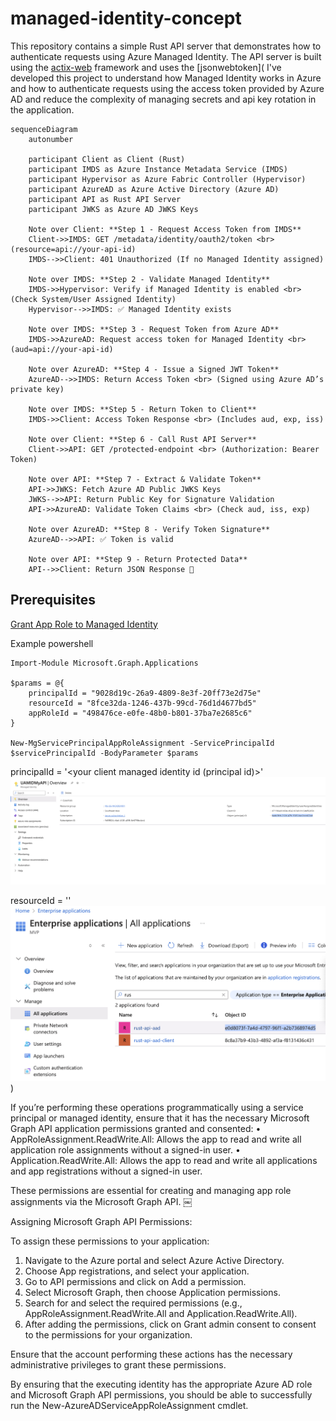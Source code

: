 # managed-identity-concept

This repository contains a simple Rust API server that demonstrates how to authenticate requests using Azure Managed Identity. The API server is built using the [actix-web](https://actix.rs/) framework and uses the [jsonwebtoken](
I've developed this project to understand how Managed Identity works in Azure and how to authenticate requests using the access token provided by Azure AD and reduce the complexity of managing secrets and api key rotation in the application.

```mermaid
sequenceDiagram
    autonumber

    participant Client as Client (Rust)
    participant IMDS as Azure Instance Metadata Service (IMDS)
    participant Hypervisor as Azure Fabric Controller (Hypervisor)
    participant AzureAD as Azure Active Directory (Azure AD)
    participant API as Rust API Server
    participant JWKS as Azure AD JWKS Keys

    Note over Client: **Step 1 - Request Access Token from IMDS**
    Client->>IMDS: GET /metadata/identity/oauth2/token <br> (resource=api://your-api-id)
    IMDS-->>Client: 401 Unauthorized (If no Managed Identity assigned)

    Note over IMDS: **Step 2 - Validate Managed Identity**
    IMDS->>Hypervisor: Verify if Managed Identity is enabled <br> (Check System/User Assigned Identity)
    Hypervisor-->>IMDS: ✅ Managed Identity exists

    Note over IMDS: **Step 3 - Request Token from Azure AD**
    IMDS->>AzureAD: Request access token for Managed Identity <br> (aud=api://your-api-id)
    
    Note over AzureAD: **Step 4 - Issue a Signed JWT Token**
    AzureAD-->>IMDS: Return Access Token <br> (Signed using Azure AD’s private key)

    Note over IMDS: **Step 5 - Return Token to Client**
    IMDS->>Client: Access Token Response <br> (Includes aud, exp, iss)

    Note over Client: **Step 6 - Call Rust API Server**
    Client->>API: GET /protected-endpoint <br> (Authorization: Bearer Token)

    Note over API: **Step 7 - Extract & Validate Token**
    API->>JWKS: Fetch Azure AD Public JWKS Keys
    JWKS-->>API: Return Public Key for Signature Validation
    API->>AzureAD: Validate Token Claims <br> (Check aud, iss, exp)

    Note over AzureAD: **Step 8 - Verify Token Signature**
    AzureAD-->>API: ✅ Token is valid

    Note over API: **Step 9 - Return Protected Data**
    API-->>Client: Return JSON Response 🎉
```

## Prerequisites

[Grant App Role to Managed Identity](https://learn.microsoft.com/en-us/graph/api/serviceprincipal-post-approleassignments?view=graph-rest-1.0&tabs=http#permissions)


Example powershell
```
Import-Module Microsoft.Graph.Applications

$params = @{
	principalId = "9028d19c-26a9-4809-8e3f-20ff73e2d75e"
	resourceId = "8fce32da-1246-437b-99cd-76d1d4677bd5"
	appRoleId = "498476ce-e0fe-48b0-b801-37ba7e2685c6"
}

New-MgServicePrincipalAppRoleAssignment -ServicePrincipalId $servicePrincipalId -BodyParameter $params

```
principalId = '<your client managed identity id (principal id)>'
![Image in develop](https://github.com/preedep/managed-identity-concept/blob/develop/images/image1.png)

resourceId = '<your api app id>'
![Image in develop](https://github.com/preedep/managed-identity-concept/blob/develop/images/image3.png))


If you’re performing these operations programmatically using a service principal or managed identity, ensure that it has the necessary Microsoft Graph API application permissions granted and consented:
•	AppRoleAssignment.ReadWrite.All: Allows the app to read and write all application role assignments without a signed-in user.
•	Application.ReadWrite.All: Allows the app to read and write all applications and app registrations without a signed-in user.

These permissions are essential for creating and managing app role assignments via the Microsoft Graph API.  ￼

Assigning Microsoft Graph API Permissions:

To assign these permissions to your application:
1.	Navigate to the Azure portal and select Azure Active Directory.
2.	Choose App registrations, and select your application.
3.	Go to API permissions and click on Add a permission.
4.	Select Microsoft Graph, then choose Application permissions.
5.	Search for and select the required permissions (e.g., AppRoleAssignment.ReadWrite.All and Application.ReadWrite.All).
6.	After adding the permissions, click on Grant admin consent to consent to the permissions for your organization.

Ensure that the account performing these actions has the necessary administrative privileges to grant these permissions.

By ensuring that the executing identity has the appropriate Azure AD role and Microsoft Graph API permissions, you should be able to successfully run the New-AzureADServiceAppRoleAssignment cmdlet.

